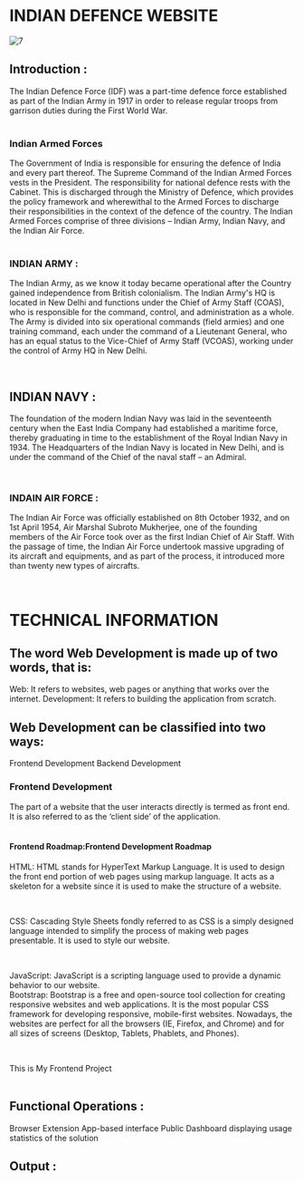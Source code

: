 
# INDIAN DEFENCE WEBSITE


![7](https://user-images.githubusercontent.com/74112721/206871982-47997367-a04f-4767-a3e1-3d5ebd3952d2.jpg)


## Introduction :

The Indian Defence Force (IDF) was a part-time defence force established as part of the Indian Army in 1917 in order to release regular troops from garrison duties during the First World War. <br><br>

### Indian Armed Forces
The Government of India is responsible for ensuring the defence of India and every part thereof. The Supreme Command of the Indian Armed Forces vests in the President. The responsibility for national defence rests with the Cabinet. This is discharged through the Ministry of Defence, which provides the policy framework and wherewithal to the Armed Forces to discharge their responsibilities in the context of the defence of the country. The Indian Armed Forces comprise of three divisions – Indian Army, Indian Navy, and the Indian Air Force.<br><br>

### INDIAN ARMY :
<p>The Indian Army, as we know it today became operational after the Country gained independence from British colonialism. The Indian Army's HQ is located in New Delhi and functions under the Chief of Army Staff (COAS), who is responsible for the command, control, and administration as a whole. The Army is divided into six operational commands (field armies) and one training command, each under the command of a Lieutenant General, who has an equal status to the Vice-Chief of Army Staff (VCOAS), working under the control of Army HQ in New Delhi. </p> <br>

## INDIAN NAVY :
<p>The foundation of the modern Indian Navy was laid in the seventeenth century when the East India Company had established a maritime force, thereby graduating in time to the establishment of the Royal Indian Navy in 1934. The Headquarters of the Indian Navy is located in New Delhi, and is under the command of the Chief of the naval staff – an Admiral.</p> <br>

### INDAIN AIR FORCE :
<p>The Indian Air Force was officially established on 8th October 1932, and on 1st April 1954, Air Marshal Subroto Mukherjee, one of the founding members of the Air Force took over as the first Indian Chief of Air Staff. With the passage of time, the Indian Air Force undertook massive upgrading of its aircraft and equipments, and as part of the process, it introduced more than twenty new types of aircrafts.</p> <br>

# TECHNICAL INFORMATION 

## The word Web Development is made up of two words, that is: <br>

Web: It refers to websites, web pages or anything that works over the internet.
Development: It refers to building the application from scratch. <br>


## Web Development can be classified into two ways:

Frontend Development
Backend Development<br>


### Frontend Development
The part of a website that the user interacts directly is termed as front end. It is also referred to as the ‘client side’ of the application.<br><br>

#### Frontend Roadmap:Frontend Development Roadmap<br>
<p> 
HTML: HTML stands for HyperText Markup Language. It is used to design the front end portion of web pages using markup language. It acts as a skeleton for a website since it is used to make the structure of a website.</p> <br>
<p> CSS: Cascading Style Sheets fondly referred to as CSS is a simply designed language intended to simplify the process of making web pages presentable. It is used to style our website.</p> <br>
<p> JavaScript: JavaScript is a scripting language used to provide a dynamic behavior to our website.<br>
Bootstrap: Bootstrap is a free and open-source tool collection for creating responsive websites and web applications. It is the most popular CSS framework for developing responsive, mobile-first websites. Nowadays, the websites are perfect for all the browsers (IE, Firefox, and Chrome) and for all sizes of screens (Desktop, Tablets, Phablets, and Phones).</p> <br>


This is My Frontend Project <br><br>

## Functional Operations : 
Browser Extension
App-based interface
Public Dashboard displaying usage statistics of the solution



## Output :


